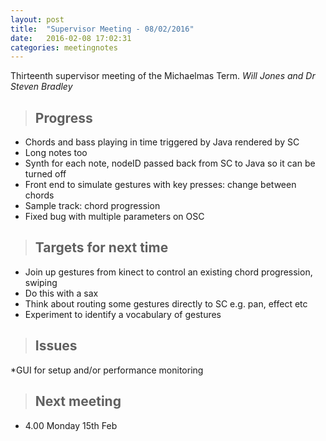```yaml
---
layout: post
title:  "Supervisor Meeting - 08/02/2016"
date:   2016-02-08 17:02:31
categories: meetingnotes
---
```


Thirteenth supervisor meeting of the Michaelmas Term. _Will Jones and Dr Steven Bradley_

>Progress
>---
* Chords and bass playing in time triggered by Java rendered by SC
* Long notes too
* Synth for each note, nodeID passed back from SC to Java so it can be turned off
* Front end to simulate gestures with key presses: change between chords
* Sample track: chord progression
* Fixed bug with multiple parameters on OSC

>Targets for next time
>---
* Join up gestures from kinect to control an existing chord progression, swiping
* Do this with a sax
* Think about routing some gestures directly to SC e.g. pan, effect etc
* Experiment to identify a vocabulary of gestures

>Issues
>---
*GUI for setup and/or performance monitoring

>Next meeting
>---
* 4.00 Monday 15th Feb